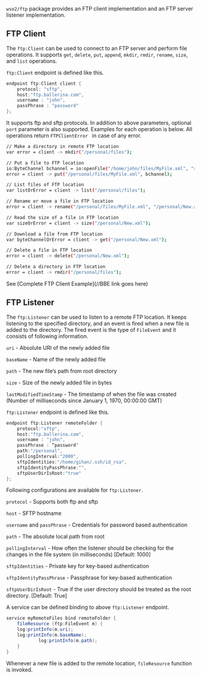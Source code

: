 `wso2/ftp` package provides an FTP client implementation and an FTP server listener implementation. 

## FTP Client

The `ftp:Client` can be used to connect to an FTP server and perform file operations. It supports `get`, `delete`, `put`, `append`, `mkdir`, `rmdir`, `rename`, `size`, and `list` operations.

`ftp:Client` endpoint is defined like this.

```java
endpoint ftp:Client client {
    protocol: "sftp",
    host:"ftp.ballerina.com",
    username : "john",
    passPhrase : "password"
};
```

 It supports ftp and sftp protocols.  In addition to above parameters, optional `port` parameter is also supported. Examples for each operation is below. All operations return `FTPClientError
` in case of any error.

```sh
// Make a directory in remote FTP location
var error = client -> mkdir("/personal/files");  

// Put a file to FTP location
io:ByteChannel bchannel = io:openFile("/home/john/files/MyFile.xml", "r");
error = client -> put("/personal/files/MyFile.xml", bchannel);

// List files of FTP location
var listOrError = client -> list("/personal/files");

// Rename or move a file in FTP location
error = client -> rename("/personal/files/MyFile.xml", "/personal/New.xml");

// Read the size of a file in FTP location
var sizeOrError = client -> size("/personal/New.xml");

// Download a file from FTP location
var byteChannelOrError = client -> get("/personal/New.xml");

// Delete a file in FTP location
error = client -> delete("/personal/New.xml");

// Delete a directory in FTP location
error = client -> rmdir("/personal/files");    
```

See [Complete FTP Client Example](//BBE link goes here)

## FTP Listener

The `ftp:Listener` can be used to listen to a remote FTP location. It keeps listening to the specified directory, and an event is fired when a new file is added to the directory. The fired event is the type of `FileEvent` and it consists of following information.

`uri` - Absolute URI of the newly added file

`baseName` - Name of the newly added file

`path` - The new file’s path from root directory

`size` - Size of the newly added file in bytes

`lastModifiedTimeStamp` - The timestamp of when the file was created (Number of milliseconds since January 1, 1970, 00:00:00 GMT)


`ftp:Listener` endpoint is defined like this. 

```java
endpoint ftp:Listener remoteFolder {
    protocol:"sftp",
    host:"ftp.ballerina.com",
    username : "john",
    passPhrase : “password"
    path:"/personal",
    pollingInterval:"2000",
    sftpIdentities:"/home/gihan/.ssh/id_rsa",
    sftpIdentityPassPhrase:"",
    sftpUserDirIsRoot:"true"
};
```

Following configurations are available for `ftp:Listener`.

`protocol` - Supports both ftp and sftp 

`host` - SFTP hostname

`username` and `passPhrase` - Credentials for password based authentication

`path` - The absolute local path from root 

`pollingInterval` -  How often the listener should be checking for the changes in the file system (in milliseconds) [Default: 1000]  

`sftpIdentities` - Private key for key-based authentication

`sftpIdentityPassPhrase` - Passphrase for key-based authentication

`sftpUserDirIsRoot` - True if the user directory should be treated as the root directory. [Default: True]

A service can be defined binding to above `ftp:Listener` endpoint.  

```java
service myRemoteFiles bind remoteFolder {
    fileResource (ftp:FileEvent m) {
	log:printInfo(m.uri);
	log:printInfo(m.baseName);
        	log:printInfo(m.path);
    }
}
```

Whenever a new file is added to the remote location, `fileResource` function is invoked.
 

